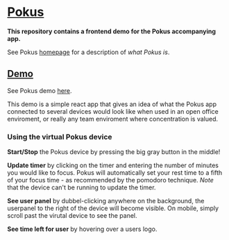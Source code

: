 # [Pokus][1]
**This repository contains a frontend demo for the Pokus accompanying app.**

See Pokus [homepage][1] for a description of *what Pokus is*.

## [Demo][2]
See Pokus demo [here][2].

This demo is a simple react app that gives an idea of what the Pokus app connected to several devices would look like when used in an open office enviroment, or really any team enviroment where concentration is valued.

### Using the virtual Pokus device
**Start/Stop** the Pokus device by pressing the big gray button in the middle!

**Update timer** by clicking on the timer and entering the number of minutes you would like to focus. Pokus will automatically set your rest time to a fifth of your focus time - as recommended by the pomodoro technique. *Note* that the device can't be running to update the timer.

**See user panel** by dubbel-clicking anywhere on the background, the userpanel to the right of the device will become visible. On mobile, simply scroll past the virutal device to see the panel.

**See time left for user** by hovering over a users logo.

[1]:(139.59.169.28:8080)
[2]:(https://webel.github.io/Pokus)